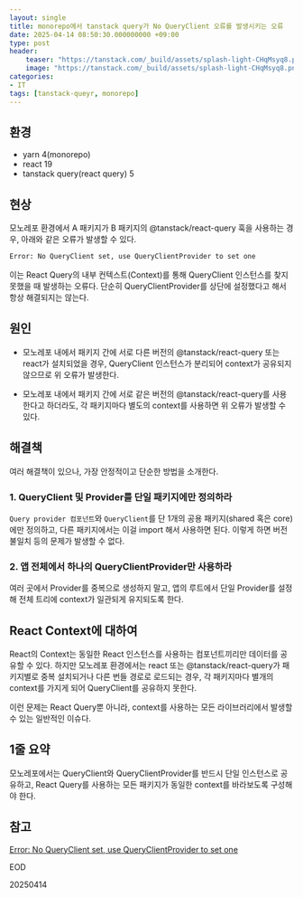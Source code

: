 ```yaml
---
layout: single
title: monorepo에서 tanstack query가 No QueryClient 오류를 발생시키는 오류
date: 2025-04-14 08:50:30.000000000 +09:00
type: post
header:
    teaser: "https://tanstack.com/_build/assets/splash-light-CHqMsyq8.png"
    image: "https://tanstack.com/_build/assets/splash-light-CHqMsyq8.png"
categories:
- IT
tags: [tanstack-queyr, monorepo]
---
```


## 환경
- yarn 4(monorepo)
- react 19
- tanstack query(react query) 5

## 현상

모노레포 환경에서 A 패키지가 B 패키지의 @tanstack/react-query 훅을 사용하는 경우, 아래와 같은 오류가 발생할 수 있다.

```bash
Error: No QueryClient set, use QueryClientProvider to set one
```

이는 React Query의 내부 컨텍스트(Context)를 통해 QueryClient 인스턴스를 찾지 못했을 때 발생하는 오류다. 단순히 QueryClientProvider를 상단에 설정했다고 해서 항상 해결되지는 않는다.

## 원인

-	모노레포 내에서 패키지 간에 서로 다른 버전의 @tanstack/react-query 또는 react가 설치되었을 경우, QueryClient 인스턴스가 분리되어 context가 공유되지 않으므로 위 오류가 발생한다.

- 모노레포 내에서 패키지 간에 서로 같은 버전의 @tanstack/react-query를 사용한다고 하더라도, 각 패키지마다 별도의 context를 사용하면 위 오류가 발생할 수 있다.

## 해결책

여러 해결책이 있으나, 가장 안정적이고 단순한 방법을 소개한다.

### 1. QueryClient 및 Provider를 단일 패키지에만 정의하라

`Query provider 컴포넌트`와 `QueryClient`를 단 1개의 공용 패키지(shared 혹은 core)에만 정의하고, 다른 패키지에서는 이걸 import 해서 사용하면 된다. 이렇게 하면 버전 불일치 등의 문제가 발생할 수 없다.

### 2. 앱 전체에서 하나의 QueryClientProvider만 사용하라

여러 곳에서 Provider를 중복으로 생성하지 말고, 앱의 루트에서 단일 Provider를 설정해 전체 트리에 context가 일관되게 유지되도록 한다.

## React Context에 대하여

React의 Context는 동일한 React 인스턴스를 사용하는 컴포넌트끼리만 데이터를 공유할 수 있다. 하지만 모노레포 환경에서는 react 또는 @tanstack/react-query가 패키지별로 중복 설치되거나 다른 번들 경로로 로드되는 경우, 각 패키지마다 별개의 context를 가지게 되어 QueryClient를 공유하지 못한다.

이런 문제는 React Query뿐 아니라, context를 사용하는 모든 라이브러리에서 발생할 수 있는 일반적인 이슈다.

## 1줄 요약

모노레포에서는 QueryClient와 QueryClientProvider를 반드시 단일 인스턴스로 공유하고, React Query를 사용하는 모든 패키지가 동일한 context를 바라보도록 구성해야 한다.

## 참고

[Error: No QueryClient set, use QueryClientProvider to set one](https://github.com/TanStack/query/issues/7965)

EOD

20250414
